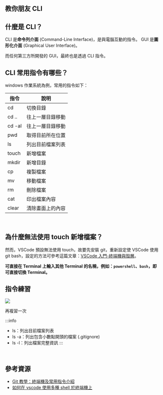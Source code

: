 ## 教你朋友 CLI

## 什麼是 CLI？
CLI 是**命令列介面** (Command-Line Interface)，是與電腦互動的指令。
GUI 是**圖形化介面** (Graphical User Interface)。

而任何第三方所開發的 GUI，最終也是透過 CLI 指令。
<br>

## CLI 常用指令有哪些？
windows 作業系統為例，常用的指令如下：

| 指令    | 說明           |
| ---    | ---            |
| cd     | 切換目錄        |
| cd ..  | 往上一層目錄移動 |
| cd -al | 往上一層目錄移動 |
| pwd    | 取得目前所在位置 |
| ls     | 列出目前檔案列表 |
| touch  | 新增檔案        |
| mkdir  | 新增目錄        |
| cp     | 複製檔案        |
| mv     | 移動檔案        |
| rm     | 刪除檔案        |
| cat    | 印出檔案內容     |
| clear  | 清除畫面上的內容 |
<br>

## 為什麼無法使用 touch 新增檔案？
然而，VSCode 預設無法使用 touch，故要先安裝 git，重新設定使 VSCode 使用 git bash，設定的方法可參考這篇文章：[VSCode 入門-終端機與殼層](https://medium.com/az-%E4%B8%8B%E7%AD%86%E8%A8%98/vs-code-%E5%85%A5%E9%96%80-%E7%B5%82%E7%AB%AF%E6%A9%9F%E8%88%87%E5%B8%B8%E7%94%A8%E6%8C%87%E4%BB%A4-9c9bf5ed04bd)。

**可直接在 Terminal 上輸入其他 Terminal 的名稱，例如：`powershell`、`bash`，即可直接切換 Terminal。**
<br>

## 指令練習
![](https://i.imgur.com/maJktHT.png)

再複習一次

:::info
- ls：列出目前檔案列表
- ls -a：列出包含小數點開頭的檔案 (.gitignore)
- ls -l：列出檔案完整資訊
:::
<br>

## 參考資源
- [Git 教學：終端機及常用指令介紹](https://gitbook.tw/chapters/command-line/command-line.html)
- [如何在 vscode 使用多種 shell 於終端機上](https://medium.com/@jackaly9527/%E7%9A%AE%E6%AF%9B%E7%AD%86%E8%A8%98-%E5%A6%82%E4%BD%95%E5%9C%A8vs-code%E4%BD%BF%E7%94%A8%E5%A4%9A%E7%A8%AEshell%E6%96%BC%E7%B5%82%E7%AB%AF%E6%A9%9F%E4%B8%8A-f89ce1e59fea)